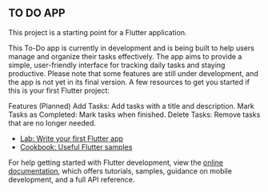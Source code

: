 ## TO DO APP 

This project is a starting point for a Flutter application.

This To-Do app is currently in development and is being built to help users manage and organize their tasks effectively.
The app aims to provide a simple, user-friendly interface for tracking daily tasks and staying productive.
Please note that some features are still under development, and the app is not yet in its final version.
A few resources to get you started if this is your first Flutter project:

Features (Planned)
Add Tasks: Add tasks with a title and description.
Mark Tasks as Completed: Mark tasks when finished.
Delete Tasks: Remove tasks that are no longer needed.

- [Lab: Write your first Flutter app](https://docs.flutter.dev/get-started/codelab)
- [Cookbook: Useful Flutter samples](https://docs.flutter.dev/cookbook)

For help getting started with Flutter development, view the
[online documentation](https://docs.flutter.dev/), which offers tutorials,
samples, guidance on mobile development, and a full API reference.
